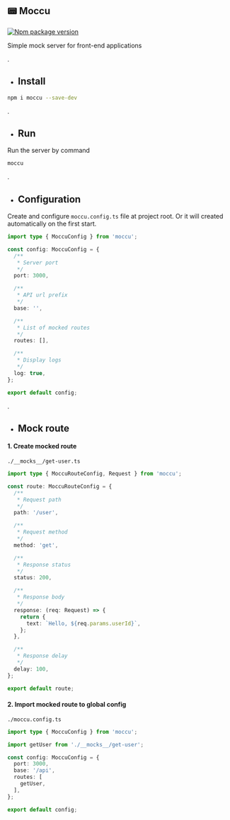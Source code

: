 ## 📟 Moccu
[![Npm package version](https://badgen.net/npm/v/moccu)](https://npmjs.com/package/moccu)

Simple mock server for front-end applications

.

* ## Install

```sh
npm i moccu --save-dev
```

.

* ## Run

Run the server by command

```sh
moccu
```

.

* ## Configuration

Create and configure `moccu.config.ts` file at project root. Or it will created automatically on the first start.

```ts
import type { MoccuConfig } from 'moccu';

const config: MoccuConfig = {
  /**
   * Server port
   */
  port: 3000,

  /**
   * API url prefix
   */
  base: '',

  /**
   * List of mocked routes
   */
  routes: [],

  /**
   * Display logs
   */
  log: true,
};

export default config;
```

.

* ## Mock route

#### 1. Create mocked route

`./__mocks__/get-user.ts`
```ts
import type { MoccuRouteConfig, Request } from 'moccu';

const route: MoccuRouteConfig = {
  /**
   * Request path
   */
  path: '/user',

  /**
   * Request method
   */
  method: 'get',

  /**
   * Response status
   */
  status: 200,

  /**
   * Response body
   */
  response: (req: Request) => {
    return {
      text: `Hello, ${req.params.userId}`,
    };
  },

  /**
   * Response delay
   */
  delay: 100,
};

export default route;
```

#### 2. Import mocked route to global config

`./moccu.config.ts`
```ts
import type { MoccuConfig } from 'moccu';

import getUser from './__mocks__/get-user';

const config: MoccuConfig = {
  port: 3000,
  base: '/api',
  routes: [
    getUser,
  ],
};

export default config;
```
